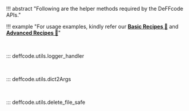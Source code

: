 <!--
===============================================
DeFFcode library source-code is deployed under the Apache 2.0 License:

Copyright (c) 2021 Abhishek Thakur(@abhiTronix) <abhi.una12@gmail.com>

Licensed under the Apache License, Version 2.0 (the "License");
you may not use this file except in compliance with the License.
You may obtain a copy of the License at

   http://www.apache.org/licenses/LICENSE-2.0

Unless required by applicable law or agreed to in writing, software
distributed under the License is distributed on an "AS IS" BASIS,
WITHOUT WARRANTIES OR CONDITIONS OF ANY KIND, either express or implied.
See the License for the specific language governing permissions and
limitations under the License.
===============================================
-->

!!! abstract "Following are the helper methods required by the DeFFcode APIs."

!!! example "For usage examples, kindly refer our **[Basic Recipes :cake:](../../recipes/basic)** and **[Advanced Recipes :croissant:](../../recipes/advanced)**"

&nbsp;


::: deffcode.utils.logger_handler

&nbsp;

::: deffcode.utils.dict2Args

&nbsp;

::: deffcode.utils.delete_file_safe

&nbsp;